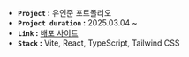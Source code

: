 - **`Project` :** 유인준 포트폴리오
- **`Project duration` :** 2025.03.04 ~
- **`Link` :** [배포 사이트](https://yuinjun-portfolio.vercel.app/)
- **`Stack` :** Vite, React, TypeScript, Tailwind CSS
